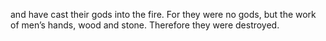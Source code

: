 and have cast their gods into the fire. For they were no gods, but the work of men’s hands, wood and stone. Therefore they were destroyed.
